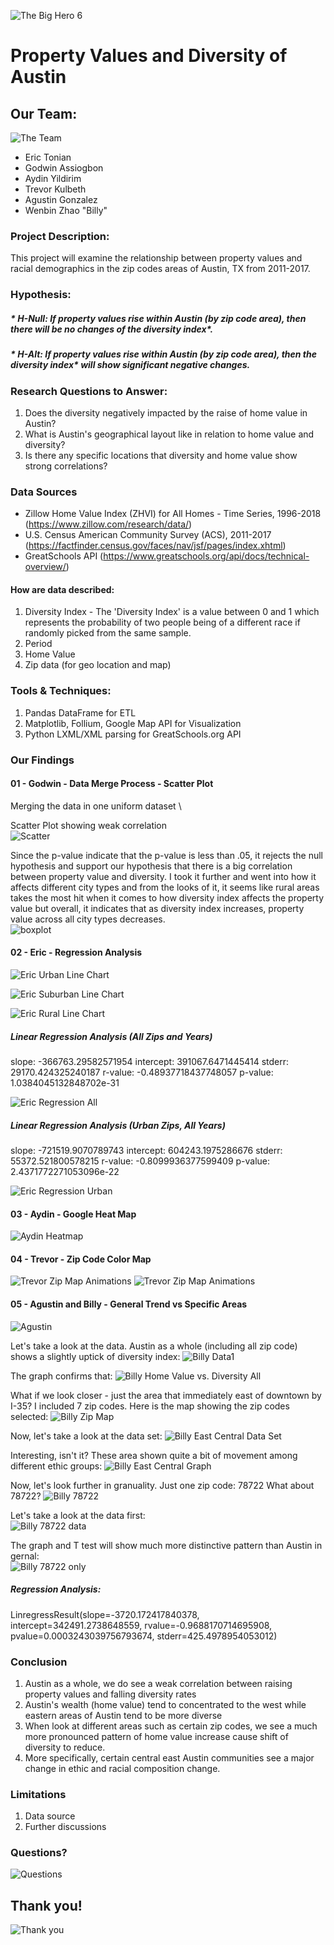 ![The Big Hero 6](images/banner.jpg)

# Property Values and Diversity of Austin

## Our Team:
![The Team](images/the-team.gif)
* Eric Tonian
* Godwin Assiogbon
* Aydin Yildirim
* Trevor Kulbeth
* Agustin Gonzalez
* Wenbin Zhao "Billy"

### Project Description:
This project will examine the relationship between property values and racial demographics in the zip codes areas of Austin, TX from 2011-2017.

### Hypothesis:
##### * H-Null: If property values rise within Austin (by zip code area), then there will be no changes of the diversity index*.
##### * H-Alt: If property values rise within Austin (by zip code area), then the diversity index* will show significant negative changes.

### Research Questions to Answer:
1. Does the diversity negatively impacted by the raise of home value in Austin?
2. What is Austin's geographical layout like in relation to home value and diversity?
3. Is there any specific locations that diversity and home value show strong correlations?

### Data Sources
* Zillow Home Value Index (ZHVI) for All Homes - Time Series, 1996-2018 (https://www.zillow.com/research/data/)
* U.S. Census American Community Survey (ACS), 2011-2017 (https://factfinder.census.gov/faces/nav/jsf/pages/index.xhtml)
* GreatSchools API (https://www.greatschools.org/api/docs/technical-overview/)

#### How are data described:
1. Diversity Index - The 'Diversity Index' is a value between 0 and 1 which represents the probability of two people being of a different race if randomly picked from the same sample.
2. Period
3. Home Value
4. Zip data (for geo location and map)

### Tools & Techniques:
1. Pandas DataFrame for ETL
2. Matplotlib, Follium, Google Map API for Visualization
3. Python LXML/XML parsing for GreatSchools.org API

### Our Findings
#### 01 - Godwin - Data Merge Process - Scatter Plot

Merging the data in one uniform dataset \

Scatter Plot showing weak correlation \
![Scatter](images/01-01-godwin-scatter.png)

Since the p-value indicate that the p-value is less than .05, it rejects the null hypothesis and support our hypothesis that there is a big correlation between property value and diversity. I took it further and went into how it affects different city types and from the looks of it, it seems like rural areas takes the most hit when it comes to how diversity index affects the property value but overall, it indicates that as diversity index increases, property value across all city types decreases.\
![boxplot](images/01-02-godwin-boxplot.png)

#### 02 - Eric - Regression Analysis
![Eric Urban Line Chart](images/02-02-eric-urban-line.png)

![Eric Suburban Line Chart](images/02-03-eric-suburban-line.png)

![Eric Rural Line Chart](images/02-04-eric-rural-line.png)

#####  Linear Regression Analysis (All Zips and Years)
slope: -366763.29582571954    intercept: 391067.6471445414    stderr: 29170.424325240187
r-value: -0.48937718437748057    p-value: 1.0384045132848702e-31

![Eric Regression All](images/02-07-eric-regression-all.png)

##### Linear Regression Analysis (Urban Zips, All Years)
slope: -721519.9070789743    intercept: 604243.1975286676    stderr: 55372.521800578215
r-value: -0.8099936377599409    p-value: 2.4371772271053096e-22

![Eric Regression Urban](images/02-08-eric-regression-urban.png)


#### 03 - Aydin - Google Heat Map
![Aydin Heatmap](images/03-01-aydin-heatmap.png)

#### 04 - Trevor - Zip Code Color Map
![Trevor Zip Map Animations](images/04-01-trevor-diversity-index.gif)
![Trevor Zip Map Animations](images/04-02-trevor-property-index.gif)

#### 05 - Agustin and Billy - General Trend vs Specific Areas
![Agustin](images/06-01-agustin-scatter.png)

Let's take a look at the data. 
Austin as a whole (including all zip code) shows a slightly uptick of diversity index:
![Billy Data1](images/05-01-billy-all-data.png)

The graph confirms that:
![Billy Home Value vs. Diversity All](images/05-01-billy-value-diversity-all.png)

What if we look closer - just the area that immediately east of downtown by I-35?
I included 7 zip codes. Here is the map showing the zip codes selected:
![Billy Zip Map](images/zip-map.png)

Now, let's take a look at the data set:
![Billy East Central Data Set](images/05-02-billy-east-central-data.png)

Interesting, isn't it? These area shown quite a bit of movement among different ethic groups:
![Billy East Central Graph](images/05-02-billy-east-central-only.png)

Now, let's look further in granuality. Just one zip code: 78722
What about 78722?
![Billy 78722](images/05-03-billy-78722-only.png)

Let's take a look at the data first: \
![Billy 78722 data](images/05-03-billy-78722-data.png)

The graph and T test will show much more distinctive pattern than Austin in gernal:\
![Billy 78722 only](images/05-03-billy-78722-graph.png)

##### Regression Analysis:
LinregressResult(slope=-3720.172417840378, intercept=342491.2738648559, rvalue=-0.9688170714695908, pvalue=0.0003243039756793674, stderr=425.4978954053012)

### Conclusion
1. Austin as a whole, we do see a weak correlation between raising property values and falling diversity rates
2. Austin's wealth (home value) tend to concentrated to the west while eastern areas of Austin tend to be more diverse
3. When look at different areas such as certain zip codes, we see a much more pronounced pattern of home value increase cause shift of diversity to reduce. 
4. More specifically, certain central east Austin communities see a major change in ethic and racial composition change.

### Limitations
1. Data source
2. Further discussions

### Questions?
![Questions](images/why.gif)


## Thank you!
![Thank you](images/bmax-bye.gif)